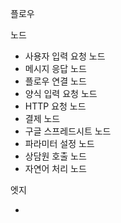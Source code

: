 플로우

노드

* 사용자 입력 요청 노드
* 메시지 응답 노드
* 플로우 연결 노드
* 양식 입력 요청 노드
* HTTP 요청 노드
* 결제 노드
* 구글 스프레드시트 노드
* 파라미터 설정 노드
* 상담원 호출 노드
* 자연어 처리 노드

엣지

* 


